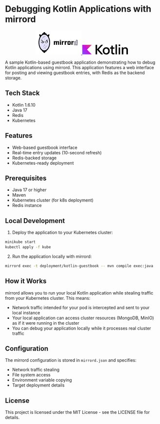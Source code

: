 # Debugging Kotlin Applications with mirrord

<div align="center">
  <a href="https://mirrord.dev">
    <img src="images/mirrord.svg" width="150" alt="mirrord Logo"/>
  </a>
  <a href="https://kotlinlang.org">
    <img src="images/kotlin.svg" width="150" alt="Java Logo"/>
  </a>
</div>


A sample Kotlin-based guestbook application demonstrating how to debug Kotlin applications using mirrord. This application features a web interface for posting and viewing guestbook entries, with Redis as the backend storage.

## Tech Stack

- Kotlin 1.6.10
- Java 17
- Redis
- Kubernetes

## Features

- Web-based guestbook interface
- Real-time entry updates (10-second refresh)
- Redis-backed storage
- Kubernetes-ready deployment

## Prerequisites

- Java 17 or higher
- Maven
- Kubernetes cluster (for k8s deployment)
- Redis instance

## Local Development

1. Deploy the application to your Kubernetes cluster:

```bash
minikube start
kubectl apply -f kube
```

2. Run the application locally with mirrord:

```bash
mirrord exec -t deployment/kotlin-guestbook -- mvn compile exec:java
```

## How it Works

mirrord allows you to run your local Kotlin application while stealing traffic from your Kubernetes cluster. This means:

- Network traffic intended for your pod is intercepted and sent to your local instance
- Your local application can access cluster resources (MongoDB, MinIO) as if it were running in the cluster
- You can debug your application locally while it processes real cluster traffic

## Configuration

The mirrord configuration is stored in `mirrord.json` and specifies:
- Network traffic stealing
- File system access
- Environment variable copying
- Target deployment details

## License

This project is licensed under the MIT License - see the LICENSE file for details.